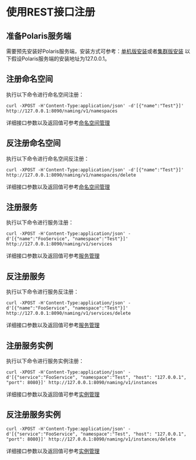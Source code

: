 # 使用REST接口注册

## 准备Polaris服务端

需要预先安装好Polaris服务端，安装方式可参考：[单机版安装](polarismesh.cn/zh/doc/快速入门/安装服务端/安装单机版.html#单机版安装)或者[集群版安装](polarismesh.cn/zh/doc/快速入门/安装服务端/安装集群版.html#集群版安装)
以下假设Polaris服务端的安装地址为127.0.0.1。

## 注册命名空间

执行以下命令进行命名空间注册：

```shell
curl -XPOST -H'Content-Type:application/json' -d'[{"name":"Test"}]' http://127.0.0.1:8090/naming/v1/namespaces
```
详细接口参数以及返回值可参考[命名空间管理](polarismesh.cn/zh/doc/接口文档/命名空间管理.html#命名空间管理)

## 反注册命名空间

执行以下命令进行命名空间反注册：

```shell
curl -XPOST -H'Content-Type:application/json' -d'[{"name":"Test"}]' http://127.0.0.1:8090/naming/v1/namespaces/delete
```
详细接口参数以及返回值可参考[命名空间管理](polarismesh.cn/zh/doc/接口文档/命名空间管理.html#命名空间管理)

## 注册服务

执行以下命令进行服务注册：

```shell
curl -XPOST -H'Content-Type:application/json' -d'[{"name":"FooService", "namespace":"Test"}]' http://127.0.0.1:8090/naming/v1/services
```
详细接口参数以及返回值可参考[服务管理](polarismesh.cn/zh/doc/接口文档/服务管理.html#服务管理)

## 反注册服务

执行以下命令进行服务反注册：

```shell
curl -XPOST -H'Content-Type:application/json' -d'[{"name":"FooService", "namespace":"Test"}]' http://127.0.0.1:8090/naming/v1/services/delete
```
详细接口参数以及返回值可参考[服务管理](polarismesh.cn/zh/doc/接口文档/服务管理.html#服务管理)

## 注册服务实例

执行以下命令进行服务实例注册：

```shell
curl -XPOST -H'Content-Type:application/json' -d'[{"service":"FooService", "namespace":"Test", "host": "127.0.0.1", "port": 8080}]' http://127.0.0.1:8090/naming/v1/instances
```
详细接口参数以及返回值可参考[实例管理](polarismesh.cn/zh/doc/接口文档/实例管理.html#实例管理)

## 反注册服务实例

```shell
curl -XPOST -H'Content-Type:application/json' -d'[{"service":"FooService", "namespace":"Test", "host": "127.0.0.1", "port": 8080}]' http://127.0.0.1:8090/naming/v1/instances/delete
```
详细接口参数以及返回值可参考[实例管理](polarismesh.cn/zh/doc/接口文档/实例管理.html#实例管理)